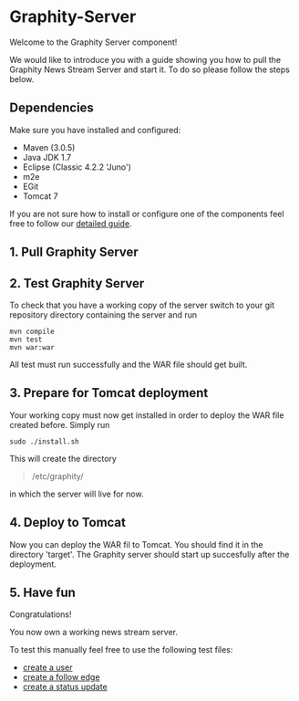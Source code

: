 Graphity-Server
===============

Welcome to the Graphity Server component!

We would like to introduce you with a guide showing you how to pull the Graphity News Stream Server and start it.
To do so please follow the steps below.


## Dependencies

Make sure you have installed and configured:
+ Maven (3.0.5)
+ Java JDK 1.7
+ Eclipse (Classic 4.2.2 'Juno')
+ m2e
+ EGit
+ Tomcat 7

If you are not sure how to install or configure one of the components feel free to follow our [detailed guide](DETAILED-SETUP-GUIDE.md).

## 1. Pull Graphity Server

## 2. Test Graphity Server

To check that you have a working copy of the server switch to your git repository directory containing the server and run

```
mvn compile
mvn test
mvn war:war
```

All test must run successfully and the WAR file should get built.

## 3. Prepare for Tomcat deployment

Your working copy must now get installed in order to deploy the WAR file created before.
Simply run

`sudo ./install.sh`

This will create the directory

>/etc/graphity/

in which the server will live for now.

## 4. Deploy to Tomcat

Now you can deploy the WAR fil to Tomcat.
You should find it in the directory 'target'.
The Graphity server should start up succesfully after the deployment.

## 5. Have fun

Congratulations!

You now own a working news stream server.  

To test this manually feel free to use the following test files:
* [create a user](src/test/java/de/metalcon/server/tomcat/createUser.html)
* [create a follow edge](src/test/java/de/metalcon/server/tomcat/createFriendship.html)
* [create a status update](src/test/java/de/metalcon/server/tomcat/createStatusUpdate.html)
